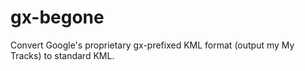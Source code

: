 gx-begone
=========

Convert Google's proprietary gx-prefixed KML format (output my My Tracks) to standard KML.
